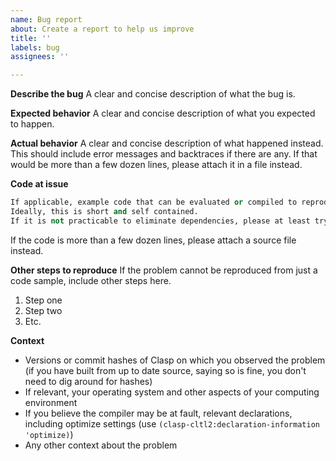 ```yaml
---
name: Bug report
about: Create a report to help us improve
title: ''
labels: bug
assignees: ''

---
```


**Describe the bug**
A clear and concise description of what the bug is.

**Expected behavior**
A clear and concise description of what you expected to happen.

**Actual behavior**
A clear and concise description of what happened instead. This should include error messages and backtraces if there are any. If that would be more than a few dozen lines, please attach it in a file instead.

**Code at issue**

```lisp
If applicable, example code that can be evaluated or compiled to reproduce the problem.
Ideally, this is short and self contained.
If it is not practicable to eliminate dependencies, please at least try to reduce them.
```

If the code is more than a few dozen lines, please attach a source file instead.

**Other steps to reproduce**
If the problem cannot be reproduced from just a code sample, include other steps here.
1. Step one
2. Step two
3. Etc.

**Context**
* Versions or commit hashes of Clasp on which you observed the problem (if you have built from up to date source, saying so is fine, you don't need to dig around for hashes)
* If relevant, your operating system and other aspects of your computing environment
* If you believe the compiler may be at fault, relevant declarations, including optimize settings (use `(clasp-cltl2:declaration-information 'optimize)`)
* Any other context about the problem
